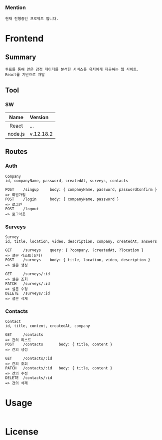 ### Mention

    현재 진행중인 프로젝트 입니다.

# Frontend

## Summary

```
투표를 통해 얻은 감정 데이터를 분석한 서비스를 유저에게 제공하는 웹 사이트.
React를 기반으로 개발
```

## Tool

### SW

|    Name    | Version                                                                                  |
| :--------: | :--------------------------------------------------------------------------------------- |
|   React    | ...
|   node.js  | v.12.18.2                                                                                   |

## Routes

### Auth

```
Company
id, companyName, password, createdAt, surveys, contacts
```

```
POST 	/singup 	body: { companyName, password, passwordConfirm }
=> 회원가입
POST 	/login		body: { companyName, password }
=> 로그인
POST 	/logout
=> 로그아웃
```

### Surveys

```
Survey
id, title, location, video, description, company, createdAt, answers
```

```
GET		/surveys	query: { ?company, ?createdAt, ?location }
=> 설문 리스트(필터)
POST	/surveys	body: { title, location, video, description }
=> 설문 생성

GET		/surveys/:id		
=> 설문 조회
PATCH 	/surveys/:id
=> 설문 수정
DELETE 	/surveys/:id
=> 설문 삭제
```

### Contacts

```
Contact
id, title, content, createdAt, company
```

```
GET		/contacts
=> 건의 리스트
POST 	/contacts		body: { title, content }
=> 건의 생성

GET		/contacts/:id
=> 건의 조회
PATCH	/contacts/:id	body: { title, content }
=> 건의 수정
DELETE 	/contacts/:id
=> 건의 삭제
```

# Usage

```

```

# License

```

```

